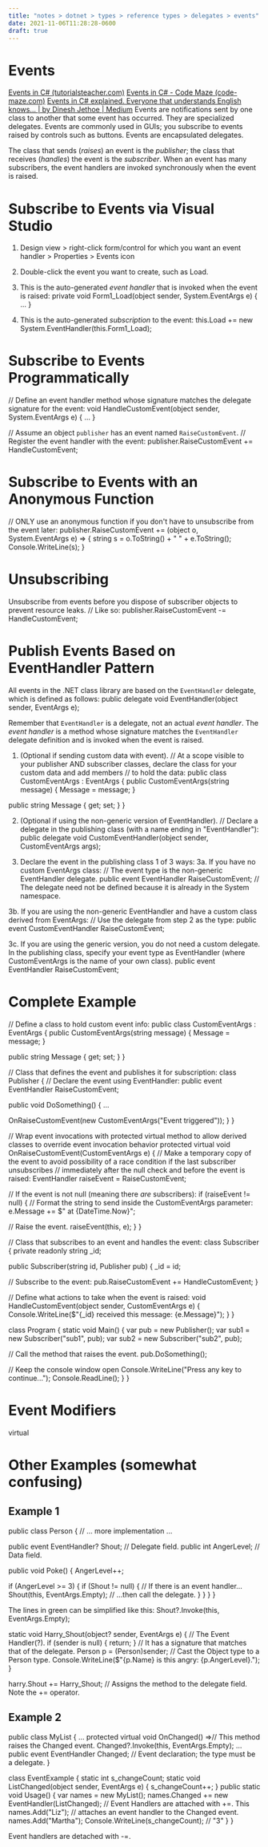 ```yaml
---
title: "notes > dotnet > types > reference types > delegates > events"
date: 2021-11-06T11:28:28-0600
draft: true
---
```

# Events
[Events in C# (tutorialsteacher.com)](https://www.tutorialsteacher.com/csharp/csharp-event)
[Events in C# - Code Maze (code-maze.com)](https://code-maze.com/csharp-events/)
[Events in C# explained. Everyone that understands English knows… | by Dinesh Jethoe | Medium](https://medium.com/@dinesh.jethoe/events-in-c-explained-4a464b110fdc)
Events are notifications sent by one class to another that some event has occurred. They are specialized delegates.
Events are commonly used in GUIs; you subscribe to events raised by controls such as buttons.
Events are encapsulated delegates.

The class that sends (*raises*) an event is the *publisher*; the class that receives (*handles*) the event is the *subscriber*.
When an event has many subscribers, the event handlers are invoked synchronously when the event is raised.

# Subscribe to Events via Visual Studio
1.  Design view > right-click form/control for which you want an event handler > Properties > Events icon
2.  Double-click the event you want to create, such as Load.
3.  This is the auto-generated *event handler* that is invoked when the event is raised:
private void Form1_Load(object sender, System.EventArgs e) {
…
}

4.  This is the auto-generated *subscription* to the event:
this.Load += new System.EventHandler(this.Form1_Load);

# Subscribe to Events Programmatically
// Define an event handler method whose signature matches the delegate signature for the event:
void HandleCustomEvent(object sender, System.EventArgs e) {
…
}

// Assume an object `publisher` has an event named `RaiseCustomEvent`.
// Register the event handler with the event:
publisher.RaiseCustomEvent += HandleCustomEvent;

# Subscribe to Events with an Anonymous Function
// ONLY use an anonymous function if you don't have to unsubscribe from the event later:
publisher.RaiseCustomEvent += (object o, System.EventArgs e) => {
string s = o.ToString() + " " + e.ToString();
Console.WriteLine(s);
}

# Unsubscribing
Unsubscribe from events before you dispose of subscriber objects to prevent resource leaks.
// Like so:
publisher.RaiseCustomEvent -= HandleCustomEvent;

# Publish Events Based on EventHandler Pattern
All events in the .NET class library are based on the `EventHandler` delegate, which is defined as follows:
public delegate void EventHandler(object sender, EventArgs e);

Remember that `EventHandler` is a delegate, not an actual *event handler*. The *event handler* is a method whose signature matches the `EventHandler` delegate definition and is invoked when the event is raised.

1.  (Optional if sending custom data with event).
// At a scope visible to your publisher AND subscriber classes, declare the class for your custom data and add members
// to hold the data:
public class CustomEventArgs : EventArgs {
public CustomEventArgs(string message) {
Message = message;
}

public string Message { get; set; }
}

2.  (Optional if using the non-generic version of EventHandler).
// Declare a delegate in the publishing class (with a name ending in "EventHandler"):
public delegate void CustomEventHandler(object sender, CustomEventArgs args);

3.  Declare the event in the publishing class 1 of 3 ways:
3a. If you have no custom EventArgs class:
// The event type is the non-generic EventHandler delegate.
public event EventHandler RaiseCustomEvent;
// The delegate need not be defined because it is already in the System namespace.

3b. If you are using the non-generic EventHandler and have a custom class derived from EventArgs:
// Use the delegate from step 2 as the type:
public event CustomEventHandler RaiseCustomEvent;

3c. If you are using the generic version, you do not need a custom delegate.
In the publishing class, specify your event type as EventHandler<CustomEventArgs> (where CustomEventArgs
is the name of your own class).
public event EventHandler<CustomEventArgs> RaiseCustomEvent;

# Complete Example
// Define a class to hold custom event info:
public class CustomEventArgs : EventArgs {
public CustomEventArgs(string message) { Message = message; }

public string Message { get; set; }
}

// Class that defines the event and publishes it for subscription:
class Publisher {
// Declare the event using EventHandler<T>:
public event EventHandler<CustomEventArgs> RaiseCustomEvent;

public void DoSomething() {
…

OnRaiseCustomEvent(new CustomEventArgs("Event triggered"));
}
}

// Wrap event invocations with protected virtual method to allow derived classes to override event invocation behavior
protected virtual void OnRaiseCustomEvent(CustomEventArgs e) {
// Make a temporary copy of the event to avoid possibility of a race condition if the last subscriber unsubscribes
// immediately after the null check and before the event is raised:
EventHandler<CustomEventArgs> raiseEvent = RaiseCustomEvent;

// If the event is not null (meaning there *are* subscribers):
if (raiseEvent != null) {
// Format the string to send inside the CustomEventArgs parameter:
e.Message += $" at {DateTime.Now}";

// Raise the event.
raiseEvent(this, e);
}
}

// Class that subscribes to an event and handles the event:
class Subscriber {
private readonly string _id;

public Subscriber(string id, Publisher pub) {
_id = id;

// Subscribe to the event:
pub.RaiseCustomEvent += HandleCustomEvent;
}

// Define what actions to take when the event is raised:
void HandleCustomEvent(object sender, CustomEventArgs e) {
Console.WriteLine($"{_id} received this message: {e.Message}");
}
}

class Program {
static void Main() {
var pub = new Publisher();
var sub1 = new Subscriber("sub1", pub);
var sub2 = new Subscriber("sub2", pub);

// Call the method that raises the event.
pub.DoSomething();

// Keep the console window open
Console.WriteLine("Press any key to continue...");
Console.ReadLine();
}
}


# Event Modifiers
virtual

# Other Examples (somewhat confusing)
## Example 1
public class Person {
// … more implementation …

public event EventHandler? Shout; // Delegate field.
public int AngerLevel;  // Data field.

public void Poke() {
AngerLevel++;

if (AngerLevel >= 3) {
if (Shout != null) { // If there is an event handler…
Shout(this, EventArgs.Empty); // …then call the delegate.
}
}
}
}

The lines in green can be simplified like this:
Shout?.Invoke(this, EventArgs.Empty);

static void Harry_Shout(object? sender, EventArgs e) { // The Event Handler(?).
if (sender is null) { return; } // It has a signature that matches that of the delegate.
Person p = (Person)sender; // Cast the Object type to a Person type.
Console.WriteLine($"{p.Name} is this angry: {p.AngerLevel}.");
}

harry.Shout += Harry_Shout; // Assigns the method to the delegate field. Note the += operator.

## Example 2
public class MyList<T> {
…
protected virtual void OnChanged() =>// This method raises the Changed event.
Changed?.Invoke(this, EventArgs.Empty);
…
public event EventHandler Changed; // Event declaration; the type must be a delegate.
}

class EventExample {
static int s_changeCount;
static void ListChanged(object sender, EventArgs e) {
s_changeCount++;
}
public static void Usage() {
var names = new MyList<string>();
names.Changed += new EventHandler(ListChanged); // Event Handlers are attached with +=. This
names.Add("Liz"); // attaches an event handler to the Changed event.
names.Add("Martha");
Console.WriteLine(s_changeCount); // "3"
}
}

Event handlers are detached with -=.
